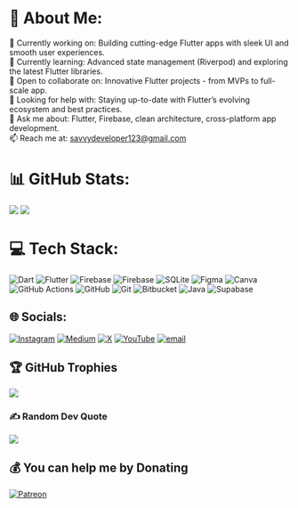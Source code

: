 # 💫 About Me:
🔭 Currently working on: Building cutting-edge Flutter apps with sleek UI and smooth user experiences.<br>🌱 Currently learning: Advanced state management (Riverpod) and exploring the latest Flutter libraries.<br>👯 Open to collaborate on: Innovative Flutter projects - from MVPs to full-scale app.<br>🤔 Looking for help with: Staying up-to-date with Flutter’s evolving ecosystem and best practices.<br>💬 Ask me about: Flutter, Firebase, clean architecture, cross-platform app development.<br>📫 Reach me at: savvydeveloper123@gmail.com
# 📊 GitHub Stats:
![](https://nirzak-streak-stats.vercel.app/?user=satyaroutray1&theme=dark&hide_border=false)
![](https://github-readme-stats.vercel.app/api/top-langs/?username=satyaroutray1&theme=dark&hide_border=false&include_all_commits=true&count_private=true&layout=compact)
# 💻 Tech Stack:
![Dart](https://img.shields.io/badge/dart-%230175C2.svg?style=for-the-badge&logo=dart&logoColor=white) ![Flutter](https://img.shields.io/badge/Flutter-%2302569B.svg?style=for-the-badge&logo=Flutter&logoColor=white) ![Firebase](https://img.shields.io/badge/firebase-%23039BE5.svg?style=for-the-badge&logo=firebase) ![Firebase](https://img.shields.io/badge/firebase-a08021?style=for-the-badge&logo=firebase&logoColor=ffcd34) ![SQLite](https://img.shields.io/badge/sqlite-%2307405e.svg?style=for-the-badge&logo=sqlite&logoColor=white) ![Figma](https://img.shields.io/badge/figma-%23F24E1E.svg?style=for-the-badge&logo=figma&logoColor=white) ![Canva](https://img.shields.io/badge/Canva-%2300C4CC.svg?style=for-the-badge&logo=Canva&logoColor=white) ![GitHub Actions](https://img.shields.io/badge/github%20actions-%232671E5.svg?style=for-the-badge&logo=githubactions&logoColor=white) ![GitHub](https://img.shields.io/badge/github-%23121011.svg?style=for-the-badge&logo=github&logoColor=white) ![Git](https://img.shields.io/badge/git-%23F05033.svg?style=for-the-badge&logo=git&logoColor=white) ![Bitbucket](https://img.shields.io/badge/bitbucket-%230047B3.svg?style=for-the-badge&logo=bitbucket&logoColor=white) ![Java](https://img.shields.io/badge/java-%23ED8B00.svg?style=for-the-badge&logo=openjdk&logoColor=white) ![Supabase](https://img.shields.io/badge/Supabase-3ECF8E.svg?style=for-the-badge&logo=supabase&logoColor=white)


## 🌐 Socials:
[![Instagram](https://img.shields.io/badge/Instagram-%23E4405F.svg?logo=Instagram&logoColor=white)](https://instagram.com/flutterperson) [![Medium](https://img.shields.io/badge/Medium-12100E?logo=medium&logoColor=white)](https://medium.com/@sroutraykec) [![X](https://img.shields.io/badge/X-black.svg?logo=X&logoColor=white)](https://x.com/flutterpersonx) [![YouTube](https://img.shields.io/badge/YouTube-%23FF0000.svg?logo=YouTube&logoColor=white)](https://youtube.com/@sparkdeveloper9329) [![email](https://img.shields.io/badge/Email-D14836?logo=gmail&logoColor=white)](mailto:savvydeveloper123@gmail.com) 


## 🏆 GitHub Trophies
![](https://github-profile-trophy.vercel.app/?username=satyaroutray1&theme=radical&no-frame=false&no-bg=true&margin-w=4)

### ✍️ Random Dev Quote
![](https://quotes-github-readme.vercel.app/api?type=horizontal&theme=radical)

  ## 💰 You can help me by Donating
  [![Patreon](https://img.shields.io/badge/Patreon-F96854?style=for-the-badge&logo=patreon&logoColor=white)](https://patreon.com/satyaroutray) 

  
<!-- Proudly created with GPRM ( https://gprm.itsvg.in ) -->
